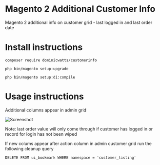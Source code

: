 # Magento 2 Additional Customer Info #

Magento 2 additional info on customer grid - last logged in and last order date 

# Install instructions #

`composer require dominicwatts/customerinfo`

`php bin/magento setup:upgrade`

`php bin/magento setup:di:compile`

# Usage instructions #

Additional columns appear in admin grid

![Screenshot](https://i.snipboard.io/UcAuO7.jpg)

Note: last order value will only come through if customer has logged in or record for login has not been wiped

If new colums appear after action column in admin customer grid run the following cleanup query

`DELETE FROM ui_bookmark WHERE namespace = 'customer_listing'`